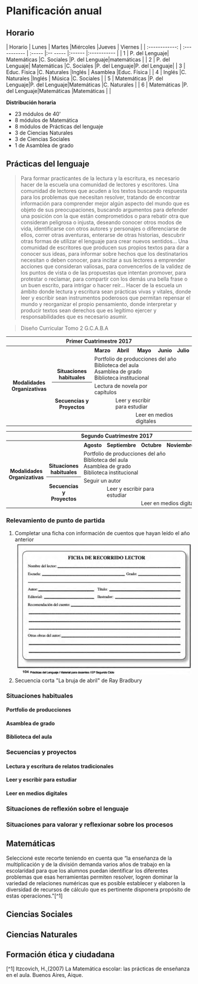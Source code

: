 # Planificación anual

## Horario

| Horario        | Lunes          | Martes        |Miércoles      |Jueves         | Viernes       |
| :------------: | :-----------   | :-----        |:-- -----      |:------        |:-----------   |
| 1              | P. del Lenguaje| Matemáticas   |C. Sociales    |P. del Lenguaje|matemáticas    |
| 2              | P. del Lenguaje| Matemáticas   |C. Sociales    |P. del Lenguaje|P. del Lenguaje|
| 3              | Educ. Fisica   |C. Naturales   |Inglés         | Asamblea      |Educ. Física   |
| 4              | Inglés         |C. Naturales   |Inglés         | Música        |C. Sociales    |
| 5              | Matemáticas    |P. del Lenguaje|P. del Lenguaje|Matemáticas    |C. Naturales   |
| 6              | Matemáticas    |P. del Lenguaje|Matemáticas    |Matemáticas    |               |


**Distribución horaria**
- 23 módulos de 40'
- 8 módulos de Matemática
- 8 módulos de Prácticas del lenguaje
- 3 de Ciencias Naturales
- 3 de Ciencias Sociales
- 1 de Asamblea de grado


## Prácticas del lenguaje
>Para formar practicantes de la lectura y la escritura, es necesario hacer de la escuela una comunidad de lectores y escritores. Una comunidad de lectores que acuden a los textos buscando respuesta para los problemas que necesitan resolver, tratando de encontrar información para comprender mejor algún aspecto del mundo que es objeto de sus preocupaciones, buscando argumentos para defender una posición con la que están comprometidos o para rebatir otra que consideran peligrosa o injusta, deseando conocer otros modos de vida, identificarse con otros autores y personajes o diferenciarse de ellos, correr otras aventuras, enterarse de otras historias, descubrir otras formas de utilizar el lenguaje para crear nuevos sentidos...
Una comunidad de escritores que producen sus propios textos para dar a conocer sus ideas, para informar sobre hechos que los destinatarios necesitan o deben conocer, para incitar a sus lectores a emprender acciones que consideran valiosas, para convencerlos de la validez de los puntos de vista o de las propuestas que intentan promover, para protestar o reclamar, para compartir con los demás una bella frase o un buen escrito, para intrigar o hacer reír...
Hacer de la escuela un ámbito donde lectura y escritura sean prácticas vivas y vitales, donde leer y escribir sean instrumentos poderosos que permitan repensar el mundo y reorganizar el propio pensamiento, donde interpretar y producir textos sean derechos que es legítimo ejercer y responsabilidades que es necesario asumir.

>Diseño Curricular Tomo 2 G.C.A.B.A

<table>
<tr>
<th colspan="7" align="center"> Primer Cuatrimestre 2017</td>
</th>
<tr>
  <th rowspan="7"> Modalidades Organizativas</th>
  <th rowspan="4" valign="bottom">Situaciones habituales</th>
  <th>Marzo</th>
  <th>Abril</th>
  <th>Mayo</th>
  <th>Junio</th>
  <th>Julio</th>
</tr>
<tr>

  <td rowspan="3" colspan="5">Portfolio de producciones del año <br/> Biblioteca del aula <br/> Asamblea de grado<br/> Biblioteca institucional</td>


</tr>
<tr>
</tr>
<tr>
</tr>
<tr>
  <th rowspan="3"> Secuencias y Proyectos</th>
  <td colspan="3">Lectura de novela por capítulos</td>
    <td></td>
  <td></td>
</tr>
  <td border="0"></td>
  <td colspan="2">Leer y escribir para estudiar</td>
  <td colspan="2"></td>

<tr>
  <td colspan="2"></td>

  <td colspan="3">Leer en medios digitales</td>
</tr>
</table>

<table>
<tr>
<th colspan="7" align="center"> Segundo Cuatrimestre 2017</td>
</th>
<tr>
  <th rowspan="7"> Modalidades Organizativas</th>
  <th rowspan="4" valign="bottom">Situaciones habituales</th>
  <th>Agosto</th>
  <th>Septiembre</th>
  <th>Octubre</th>
  <th>Noviembre</th>
  <th>Diciembre</th>
</tr>
<tr>

  <td rowspan="3" colspan="5">Portfolio de producciones del año <br/> Biblioteca del aula <br/> Asamblea de grado <br/> Biblioteca institucional</td>


</tr>
<tr>
</tr>
<tr>
</tr>
<tr>
  <th rowspan="3"> Secuencias y Proyectos</th>
  <td colspan="3">Seguir un autor</td>
    <td></td>
  <td></td>
</tr>
  <td border="0"></td>
  <td colspan="2">Leer y escribir para estudiar</td>
  <td colspan="2"></td>

<tr>
  <td colspan="2"></td>

  <td colspan="3">Leer en medios digitales</td>
</tr>
</table>

### Relevamiento de punto de partida

1. Completar una ficha con información de cuentos que hayan leído el año anterior
  ![Ficha del lector](imagenes/ficha_del_lector.png)
2. Secuencia corta "La bruja de abril" de Ray Bradbury


### Situaciones habituales
#### Portfolio de producciones
#### Asamblea de grado
#### Biblioteca del aula

### Secuencias y proyectos
#### Lectura y escritura de relatos tradicionales
#### Leer y escribir para estudiar
#### Leer en medios digitales

### Situaciones de reflexión sobre el lenguaje

### Situaciones para valorar y reflexionar sobre los procesos

## Matemáticas
Seleccioné este recorte teniendo en cuenta que “la enseñanza de la multiplicación y de la división demanda varios años de trabajo en la escolaridad para que los alumnos puedan identificar los diferentes problemas que esas herramientas permiten resolver, logren dominar la variedad de relaciones numéricas que es posible establecer y elaboren la diversidad de recursos de cálculo que es pertinente disponera propósito de estas operaciones."[^1]

## Ciencias Sociales

## Ciencias Naturales

## Formación ética y ciudadana

[^1] Itzcovich, H.,(2007) La Matemática escolar: las prácticas de enseñanza en el aula. Buenos Aires, Aique.
